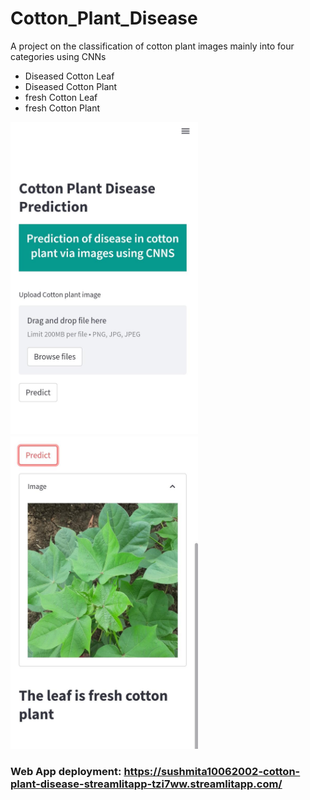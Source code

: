 # Cotton_Plant_Disease
A project on the classification of cotton plant images mainly into four categories using CNNs
 <ul>
    <li>Diseased Cotton Leaf</li>
    <li>Diseased Cotton Plant</li>
    <li>fresh Cotton Leaf</li>
    <li>fresh Cotton Plant</li>
 </ul>
 <div>
  <img src="images/img1.jpeg" style="width: 300px; height: 500px"/>
  <img src="images/img2.jpeg" style="width: 300px; height: 500px"/>
</div>

### Web App deployment: https://sushmita10062002-cotton-plant-disease-streamlitapp-tzi7ww.streamlitapp.com/
